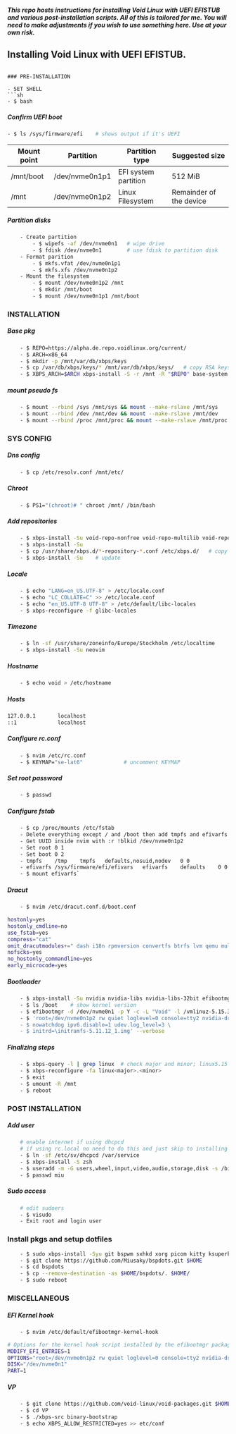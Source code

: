 ##### This repo hosts instructions for installing Void Linux with UEFI EFISTUB and various post-installation scripts. All of this is tailored for me. You will need to make adjustments if you wish to use something here. Use at your own risk.

## Installing Void Linux with UEFI EFISTUB. 


```

### PRE-INSTALLATION

- SET SHELL
```sh
- $ bash
```

##### Confirm UEFI boot
```sh
- $ ls /sys/firmware/efi    # shows output if it's UEFI
```

Mount point | Partition | Partition type | Suggested size
| --- | --- | --- | --- |
| /mnt/boot | /dev/nvme0n1p1 | EFI system partition | 512 MiB |
| /mnt | /dev/nvme0n1p2 | Linux Filesystem | Remainder of the device |


##### Partition disks
```sh
    - Create partition
        - $ wipefs -af /dev/nvme0n1   # wipe drive
        - $ fdisk /dev/nvme0n1        # use fdisk to partition disk
    - Format parition
        - $ mkfs.vfat /dev/nvme0n1p1
        - $ mkfs.xfs /dev/nvme0n1p2
    - Mount the filesystem
        - $ mount /dev/nvme0n1p2 /mnt
        - $ mkdir /mnt/boot
        - $ mount /dev/nvme0n1p1 /mnt/boot
```

### INSTALLATION

##### Base pkg
```sh
    - $ REPO=https://alpha.de.repo.voidlinux.org/current/
    - $ ARCH=x86_64
    - $ mkdir -p /mnt/var/db/xbps/keys
    - $ cp /var/db/xbps/keys/* /mnt/var/db/xbps/keys/   # copy RSA keys
    - $ XBPS_ARCH=$ARCH xbps-install -S -r /mnt -R "$REPO" base-system
```

##### mount pseudo fs
```sh
    - $ mount --rbind /sys /mnt/sys && mount --make-rslave /mnt/sys
    - $ mount --rbind /dev /mnt/dev && mount --make-rslave /mnt/dev
    - $ mount --rbind /proc /mnt/proc && mount --make-rslave /mnt/proc
```

### SYS CONFIG

##### Dns config
```sh
    - $ cp /etc/resolv.conf /mnt/etc/
```

##### Chroot
```sh
    - $ PS1="(chroot)# " chroot /mnt/ /bin/bash
```

##### Add repositories
```sh
    - $ xbps-install -Su void-repo-nonfree void-repo-multilib void-repo-multilib-nonfree
    - $ xbps-install -Su
    - $ cp /usr/share/xbps.d/*-repository-*.conf /etc/xbps.d/   # copy mirrors
    - $ xbps-install -Su    # update
```

##### Locale
```sh
    - $ echo "LANG=en_US.UTF-8" > /etc/locale.conf
    - $ echo "LC_COLLATE=C" >> /etc/locale.conf
    - $ echo "en_US.UTF-8 UTF-8" > /etc/default/libc-locales
    - $ xbps-reconfigure -f glibc-locales
```

##### Timezone
```sh
    - $ ln -sf /usr/share/zoneinfo/Europe/Stockholm /etc/localtime
    - $ xbps-install -Su neovim
```

##### Hostname
```sh
    - $ echo void > /etc/hostname
```

##### Hosts
```sh
127.0.0.1       localhost
::1             localhost
```

##### Configure rc.conf
```sh
    - $ nvim /etc/rc.conf
    - $ KEYMAP="se-lat6"             # uncomment KEYMAP
```

##### Set root password
```sh
    - $ passwd
```

##### Configure fstab
```sh
    - $ cp /proc/mounts /etc/fstab
    - Delete everything except / and /boot then add tmpfs and efivarfs:
    - Get UUID inside nvim with :r !blkid /dev/nvme0n1p2
    - Set root 0 1
    - Set boot 0 2
    - tmpfs    /tmp    tmpfs   defaults,nosuid,nodev   0 0
    - efivarfs /sys/firmware/efi/efivars   efivarfs    defaults    0 0
    - $ mount efivarfs`
```

##### Dracut
```sh
    - $ nvim /etc/dracut.conf.d/boot.conf
```

```sh
hostonly=yes
hostonly_cmdline=no
use_fstab=yes
compress="cat"
omit_dracutmodules+=" dash i18n rpmversion convertfs btrfs lvm qemu multipatch qemu-net lunmask fstab-sys securityfs biosdevname dmraid dmsquash-live mdraid nbd nfs "
nofscks=yes
no_hostonly_commandline=yes
early_microcode=yes
```

##### Bootloader
```sh
    - $ xbps-install -Su nvidia nvidia-libs nvidia-libs-32bit efibootmgr
    - $ ls /boot    # show kernel version
    - $ efibootmgr -d /dev/nvme0n1 -p Y -c -L "Void" -l /vmlinuz-5.15.36_1 -u \         # Y = partition number.
    - $ 'root=/dev/nvme0n1p2 rw quiet loglevel=0 console=tty2 nvidia-drm.modeset=1 \
    - $ nowatchdog ipv6.disable=1 udev.log_level=3 \
    - $ initrd=\initramfs-5.11.12_1.img' --verbose
```

##### Finalizing steps
```sh
    - $ xbps-query -l | grep linux  # check major and minor; linux5.15
    - $ xbps-reconfigure -fa linux<major>.<minor>
    - $ exit
    - $ umount -R /mnt
    - $ reboot
```

### POST INSTALLATION

##### Add user
```sh
    # enable internet if using dhcpcd
    # if using rc.local no need to do this and just skip to installing zsh and add user.
    - $ ln -sf /etc/sv/dhcpcd /var/service
    - $ xbps-install -S zsh
    - $ useradd -m -G users,wheel,input,video,audio,storage,disk -s /bin/zsh miu
    - $ passwd miu
```

##### Sudo access
```sh
    # edit sudoers
    - $ visudo
    - Exit root and login user
```

### Install pkgs and setup dotfiles

```sh
    - $ sudo xbps-install -Syu git bspwm sxhkd xorg picom kitty ksuperkey rofi xfce4-power-manager polybar lxappearance polkit-gnome elogind firefox mpd mpc ncmpcpp mpv easyeffects
    - $ git clone https://github.com/Miusaky/bspdots.git $HOME
    - $ cd bspdots
    - $ cp --remove-destination -as $HOME/bspdots/. $HOME/
    - $ sudo reboot
```

### MISCELLANEOUS

##### EFI Kernel hook
```sh
    - $ nvim /etc/default/efibootmgr-kernel-hook
```

```sh
# Options for the kernel hook script installed by the efibootmgr package.
MODIFY_EFI_ENTRIES=1
OPTIONS="root=/dev/nvme0n1p2 rw quiet loglevel=0 console=tty2 nvidia-drm.modeset=1 nowatchdog ipv6.disable=1 udev.log_level=3"
DISK="/dev/nvme0n1"
PART=1
```

##### VP
```sh
    - $ git clone https://github.com/void-linux/void-packages.git $HOME/.local/VP
    - $ cd VP
    - $ ./xbps-src binary-bootstrap
    - $ echo XBPS_ALLOW_RESTRICTED=yes >> etc/conf
```
